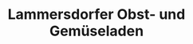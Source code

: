---
title: "Lammersdorfer Obst- und Gemüseladen"
url: /simmerath/lammersdorfer-obst-und-gemueseladen/
shop: Lebensmittel
---